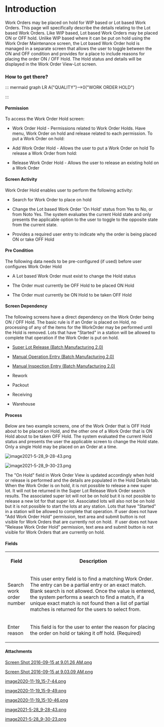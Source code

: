 # Introduction

Work Orders may be placed on hold for WIP based or Lot based Work Orders. This page will specifically describe the details relating to the Lot based Work Orders. Like WIP based, Lot based Work Orders may be placed ON or OFF hold. Unlike WIP based where it can be put on hold using the Work Order Maintenance screen, the Lot based Work Order hold is managed in a separate screen that allows the user to toggle between the ON and OFF condition and provides for a place to include reasons for placing the order ON / OFF Hold. The Hold status and details will be displayed in the Work Order View-Lot screen.



### How to get there?




::: mermaid
graph LR
A("QUALITY")-->0("WORK ORDER HOLD")

:::


#### Permission


To access the Work Order Hold screen:

- Work Order Hold - Permissions related to Work Order Holds. Have menu, Work Order on hold and release related to each permission.
To put a Work Order on hold:

- Add Work Order Hold - Allows the user to put a Work Order on hold
To release a Work Order from hold:

- Release Work Order Hold - Allows the user to release an existing hold on a Work Order



#### Screen Activity


Work Order Hold enables user to perform the following activity:

- Search for Work Order to place on hold

- Change the Lot based Work Order 'On Hold' status from
Yes to No, or from Noto Yes. The system evaluates the current Hold state and only presents the applicable option to the user to toggle to the opposite state from the current state.
- Provides a required user entry to indicate why the order is being placed ON or take OFF Hold



#### Pre Condition


The following data needs to be pre-configured (if used) before user configures Work Order Hold

- A Lot based Work Order must exist to change the Hold status

- The Order must currently be OFF Hold to be placed ON Hold

- The Order must currently be ON Hold to be taken OFF Hold



#### Screen Dependency


The following screens have a direct dependency on the Work Order being ON / OFF Hold. The basic rule is if an Order is placed on Hold, no processing of any of the items for the WorkOrder may be performed until the Hold is removed. Lots that have "Started" in a station will be allowed to complete that operation if the Work Order is put on hold.

- [Super Lot Release (Batch Manufacturing 2.0)](/iFactory-JGP-MES/iFactory-JGP-MES-Home/iFactory-JGP-MS/CONTENT/Lot-Batch-Production/Super-Lot-(Batch-Manufacturing-2.0)/Super-Lot-Release-(Batch-Manufacturing-2.0).md)

- [Manual Operation Entry (Batch Manufacturing 2.0)](/iFactory-JGP-MES/iFactory-JGP-MES-Home/iFactory-JGP-MS/CONTENT/Lot-Batch-Production/Lot-Station-(Batch-Manufacturing-2.0)/Manual-Operation-Entry-(Batch-Manufacturing-2.0).md)

- [Manual Inspection Entry (Batch Manufacturing 2.0)](/iFactory-JGP-MES/iFactory-JGP-MES-Home/iFactory-JGP-MS/CONTENT/Lot-Batch-Production/Lot-Station-(Batch-Manufacturing-2.0)/Manual-Inspection-Entry-(Batch-Manufacturing-2.0).md)

- Rework

- Packout

- Receiving

- Warehouse



#### Process


Below are two example screens, one of the Work Order that is OFF Hold about to be placed on Hold, and the other one of a Work Order that is ON Hold about to be taken OFF Hold. The system evaluated the current Hold status and presents the user the applicable screen to change the Hold state. Only a single Hold may be placed on an Order at a time.

![image2021-5-28_9-28-43.png](/.attachments/92734019.png)


![image2021-5-28_9-30-23.png](/.attachments/92734020.png)



The "On Hold" field in Work Order View is updated accordingly when hold or release is performed and the details are populated in the Hold Details tab.
When the Work Order is on hold, it is not possible to release a new super lot. It will not be returned in the Super Lot Release Work Order search results. The associated super lot will not be on hold but it is not possible to release a new lot for that super lot. Associated lots will also not be on hold but it is not possible to start the lots at any station. Lots that have "Started" in a station will be allowed to complete that operation.
If user does not have "Add Work Order Hold" permission, text area and submit button is not visible for Work Orders that are currently not on hold. 
If user does not have "Release Work Order Hold" permission, text area and submit button is not visible for Work Orders that are currently on hold.



#### Fields


<table class="relative-table wrapped confluenceTable" style="width: 100.0%;"><colgroup><col style="width: 10.904%;" /><col style="width: 89.0682%;" /></colgroup><tbody><tr><th class="confluenceTh"><p>Field</p></th><th class="confluenceTh"><p>Description</p></th></tr><tr><td class="confluenceTd"><p>Search work order number</p></td><td class="confluenceTd"><p>This user entry field is to find a matching Work Order. The entry can be a partial entry or an exact match. Blank search is not allowed. Once the value is entered, the system performs a search to find a match, if a unique exact match is not found then a list of partial matches is returned for the users to select from.</p></td></tr><tr><td class="confluenceTd"><p>Enter reason</p></td><td class="confluenceTd"><p>This field is for the user to enter the reason for placing the order on hold or taking it off hold. (Required)</p></td></tr></tbody></table>



#### Attachments

[Screen Shot 2016-09-15 at 9.01.26 AM.png](/.attachments/82903421.png)
[Screen Shot 2016-09-15 at 9.03.09 AM.png](/.attachments/82903422.png)
[image2020-11-19_15-7-44.png](/.attachments/82903423.png)
[image2020-11-19_15-9-49.png](/.attachments/82903424.png)
[image2020-11-19_15-10-46.png](/.attachments/82903425.png)
[image2021-5-28_9-28-43.png](/.attachments/92734019.png)
[image2021-5-28_9-30-23.png](/.attachments/92734020.png)
